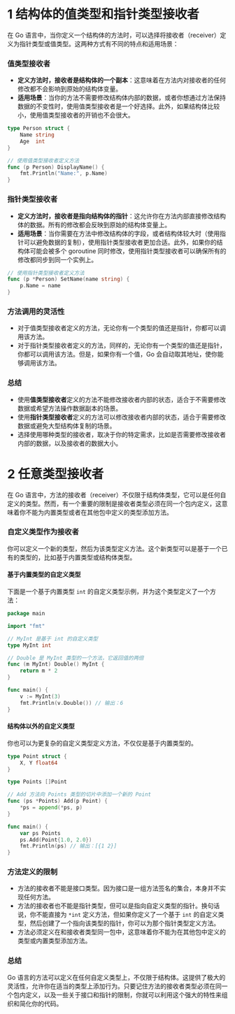 # 1 结构体的值类型和指针类型接收者

在 Go 语言中，当你定义一个结构体的方法时，可以选择将接收者（receiver）定义为指针类型或值类型。这两种方式有不同的特点和适用场景：

### 值类型接收者

-   **定义方法时，接收者是结构体的一个副本**：这意味着在方法内对接收者的任何修改都不会影响到原始的结构体变量。
-   **适用场景**：当你的方法不需要修改结构体内部的数据，或者你想通过方法保持数据的不变性时，使用值类型接收者是一个好选择。此外，如果结构体比较小，使用值类型接收者的开销也不会很大。

```go
type Person struct {
    Name string
    Age  int
}

// 使用值类型接收者定义方法
func (p Person) DisplayName() {
    fmt.Println("Name:", p.Name)
}
```

### 指针类型接收者

-   **定义方法时，接收者是指向结构体的指针**：这允许你在方法内部直接修改结构体的数据。所有的修改都会反映到原始的结构体变量上。
-   **适用场景**：当你需要在方法中修改结构体的字段，或者结构体较大时（使用指针可以避免数据的复制），使用指针类型接收者更加合适。此外，如果你的结构体可能会被多个 goroutine 同时修改，使用指针类型接收者可以确保所有的修改都同步到同一个实例上。

```go
// 使用指针类型接收者定义方法
func (p *Person) SetName(name string) {
    p.Name = name
}
```

### 方法调用的灵活性

-   对于值类型接收者定义的方法，无论你有一个类型的值还是指针，你都可以调用该方法。
-   对于指针类型接收者定义的方法，同样的，无论你有一个类型的值还是指针，你都可以调用该方法。但是，如果你有一个值，Go 会自动取其地址，使你能够调用该方法。

### 总结

-   使用**值类型接收者**定义的方法不能修改接收者内部的状态，适合于不需要修改数据或希望方法操作数据副本的场景。
-   使用**指针类型接收者**定义的方法可以修改接收者内部的状态，适合于需要修改数据或避免大型结构体复制的场景。
-   选择使用哪种类型的接收者，取决于你的特定需求，比如是否需要修改接收者内部的数据，以及接收者的数据大小。

# 2 任意类型接收者

在 Go 语言中，方法的接收者（receiver）不仅限于结构体类型，它可以是任何自定义的类型。然而，有一个重要的限制是接收者类型必须在同一个包内定义，这意味着你不能为内置类型或者在其他包中定义的类型添加方法。

### 自定义类型作为接收者

你可以定义一个新的类型，然后为该类型定义方法。这个新类型可以是基于一个已有的类型的，比如基于内置类型或结构体类型。

#### 基于内置类型的自定义类型

下面是一个基于内置类型 `int` 的自定义类型示例，并为这个类型定义了一个方法：

```go
package main

import "fmt"

// MyInt 是基于 int 的自定义类型
type MyInt int

// Double 是 MyInt 类型的一个方法，它返回值的两倍
func (m MyInt) Double() MyInt {
    return m * 2
}

func main() {
    v := MyInt(3)
    fmt.Println(v.Double()) // 输出：6
}
```

#### 结构体以外的自定义类型

你也可以为更复杂的自定义类型定义方法，不仅仅是基于内置类型的。

```go
type Point struct {
    X, Y float64
}

type Points []Point

// Add 方法向 Points 类型的切片中添加一个新的 Point
func (ps *Points) Add(p Point) {
    *ps = append(*ps, p)
}

func main() {
    var ps Points
    ps.Add(Point{1.0, 2.0})
    fmt.Println(ps) // 输出：[{1 2}]
}
```

### 方法定义的限制

-   方法的接收者不能是接口类型。因为接口是一组方法签名的集合，本身并不实现任何方法。
-   方法的接收者也不能是指针类型，但可以是指向自定义类型的指针。换句话说，你不能直接为 `*int` 定义方法，但如果你定义了一个基于 `int` 的自定义类型，然后创建了一个指向该类型的指针，你可以为那个指针类型定义方法。
-   方法必须定义在和接收者类型同一包中，这意味着你不能为在其他包中定义的类型或内置类型添加方法。

### 总结

Go 语言的方法可以定义在任何自定义类型上，不仅限于结构体。这提供了极大的灵活性，允许你在适当的类型上添加行为。只要记住方法的接收者类型必须在同一个包内定义，以及一些关于接口和指针的限制，你就可以利用这个强大的特性来组织和简化你的代码。
